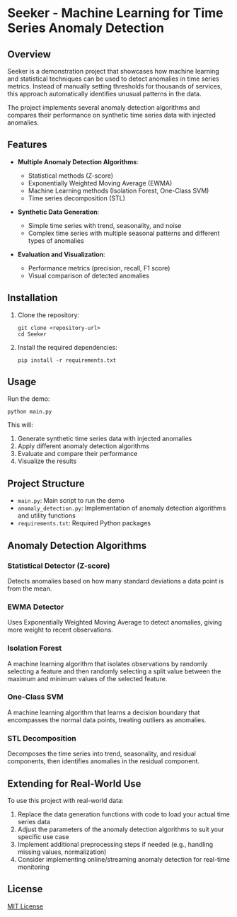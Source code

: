 # Seeker - Machine Learning for Time Series Anomaly Detection

## Overview

Seeker is a demonstration project that showcases how machine learning and statistical techniques can be used to detect anomalies in time series metrics. Instead of manually setting thresholds for thousands of services, this approach automatically identifies unusual patterns in the data.

The project implements several anomaly detection algorithms and compares their performance on synthetic time series data with injected anomalies.

## Features

- **Multiple Anomaly Detection Algorithms**:
  - Statistical methods (Z-score)
  - Exponentially Weighted Moving Average (EWMA)
  - Machine Learning methods (Isolation Forest, One-Class SVM)
  - Time series decomposition (STL)

- **Synthetic Data Generation**:
  - Simple time series with trend, seasonality, and noise
  - Complex time series with multiple seasonal patterns and different types of anomalies

- **Evaluation and Visualization**:
  - Performance metrics (precision, recall, F1 score)
  - Visual comparison of detected anomalies

## Installation

1. Clone the repository:
   ```
   git clone <repository-url>
   cd Seeker
   ```

2. Install the required dependencies:
   ```
   pip install -r requirements.txt
   ```

## Usage

Run the demo:

```
python main.py
```

This will:
1. Generate synthetic time series data with injected anomalies
2. Apply different anomaly detection algorithms
3. Evaluate and compare their performance
4. Visualize the results

## Project Structure

- `main.py`: Main script to run the demo
- `anomaly_detection.py`: Implementation of anomaly detection algorithms and utility functions
- `requirements.txt`: Required Python packages

## Anomaly Detection Algorithms

### Statistical Detector (Z-score)
Detects anomalies based on how many standard deviations a data point is from the mean.

### EWMA Detector
Uses Exponentially Weighted Moving Average to detect anomalies, giving more weight to recent observations.

### Isolation Forest
A machine learning algorithm that isolates observations by randomly selecting a feature and then randomly selecting a split value between the maximum and minimum values of the selected feature.

### One-Class SVM
A machine learning algorithm that learns a decision boundary that encompasses the normal data points, treating outliers as anomalies.

### STL Decomposition
Decomposes the time series into trend, seasonality, and residual components, then identifies anomalies in the residual component.

## Extending for Real-World Use

To use this project with real-world data:

1. Replace the data generation functions with code to load your actual time series data
2. Adjust the parameters of the anomaly detection algorithms to suit your specific use case
3. Implement additional preprocessing steps if needed (e.g., handling missing values, normalization)
4. Consider implementing online/streaming anomaly detection for real-time monitoring

## License

[MIT License](LICENSE)
